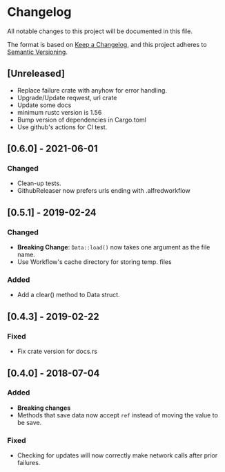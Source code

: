 # Changelog
All notable changes to this project will be documented in this file.

The format is based on [Keep a Changelog](https://keepachangelog.com/en/1.0.0/),
and this project adheres to [Semantic Versioning](https://semver.org/spec/v2.0.0.html).

## [Unreleased]
- Replace failure crate with anyhow for error handling.
- Upgrade/Update reqwest, url crate
- Update some docs
- minimum rustc version is 1.56
- Bump version of dependencies in Cargo.toml
- Use github's actions for CI test.

## [0.6.0] - 2021-06-01
### Changed
- Clean-up tests.
- GithubReleaser now prefers urls ending with .alfredworkflow

## [0.5.1] - 2019-02-24
### Changed
- **Breaking Change**: `Data::load()` now takes one argument as the file name.
- Use Workflow's cache directory for storing temp. files
### Added
- Add a clear() method to Data struct.

## [0.4.3] - 2019-02-22
### Fixed
- Fix crate version for docs.rs

## [0.4.0] - 2018-07-04
### Added
- **Breaking changes**
- Methods that save data now accept `ref` instead of moving the value to be save.
### Fixed
- Checking for updates will now correctly make network calls after prior failures.
